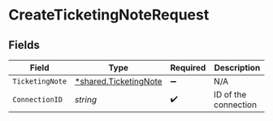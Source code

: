 # CreateTicketingNoteRequest


## Fields

| Field                                                         | Type                                                          | Required                                                      | Description                                                   |
| ------------------------------------------------------------- | ------------------------------------------------------------- | ------------------------------------------------------------- | ------------------------------------------------------------- |
| `TicketingNote`                                               | [*shared.TicketingNote](../../models/shared/ticketingnote.md) | :heavy_minus_sign:                                            | N/A                                                           |
| `ConnectionID`                                                | *string*                                                      | :heavy_check_mark:                                            | ID of the connection                                          |